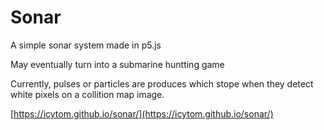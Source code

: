 # Sonar

A simple sonar system made in p5.js

May eventually turn into a submarine huntting game

Currently, pulses or particles are produces which stope when they detect white pixels on a collition map image.


[https://icytom.github.io/sonar/](https://icytom.github.io/sonar/)
